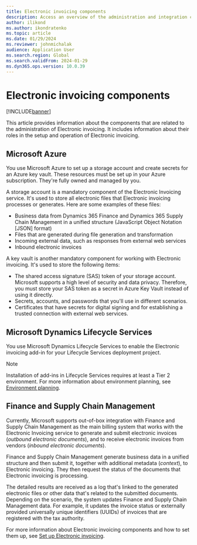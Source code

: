 ```yaml
---
title: Electronic invoicing components
description: Access an overview of the administration and integration components for Electronic invoicing, including an overview on Microsoft Azure.
author: ilikond
ms.author: ikondratenko
ms.topic: article
ms.date: 01/29/2024
ms.reviewer: johnmichalak
audience: Application User
ms.search.region: Global
ms.search.validFrom: 2024-01-29
ms.dyn365.ops.version: 10.0.39
---
```


# Electronic invoicing components

[!INCLUDE[banner](../../includes/banner.md)]

This article provides information about the components that are related to the administration of Electronic invoicing. It includes information about their roles in the setup and operation of Electronic invoicing.

## Microsoft Azure

You use Microsoft Azure to set up a storage account and create secrets for an Azure key vault. These resources must be set up in your Azure subscription. They're fully owned and managed by you.

A storage account is a mandatory component of the Electronic Invoicing service. It's used to store all electronic files that Electronic invoicing processes or generates. Here are some examples of these files:

- Business data from Dynamics 365 Finance and Dynamics 365 Supply Chain Management in a unified structure (JavaScript Object Notation \[JSON\] format)
- Files that are generated during file generation and transformation
- Incoming external data, such as responses from external web services
- Inbound electronic invoices

A key vault is another mandatory component for working with Electronic invoicing. It's used to store the following items:

- The shared access signature (SAS) token of your storage account. Microsoft supports a high level of security and data privacy. Therefore, you must store your SAS token as a secret in Azure Key Vault instead of using it directly.
- Secrets, accounts, and passwords that you'll use in different scenarios.
- Certificates that have secrets for digital signing and for establishing a trusted connection with external web services.

## Microsoft Dynamics Lifecycle Services

You use Microsoft Dynamics Lifecycle Services to enable the Electronic invoicing add-in for your Lifecycle Services deployment project.

> [!NOTE]
> Installation of add-ins in Lifecycle Services requires at least a Tier 2 environment. For more information about environment planning, see [Environment planning](../../../fin-ops-core/dev-itpro/organization-administration/environment-planning.md).

## Finance and Supply Chain Management

Currently, Microsoft supports out-of-box integration with Finance and Supply Chain Management as the main billing system that works with the Electronic Invoicing service to generate and submit electronic invoices (*outbound electronic documents*), and to receive electronic invoices from vendors (*inbound electronic documents*).

Finance and Supply Chain Management generate business data in a unified structure and then submit it, together with additional metadata (*context*), to Electronic invoicing. They then request the status of the documents that Electronic invoicing is processing.

The detailed results are received as a log that's linked to the generated electronic files or other data that's related to the submitted documents. Depending on the scenario, the system updates Finance and Supply Chain Management data. For example, it updates the invoice status or externally provided universally unique identifiers (UUIDs) of invoices that are registered with the tax authority.

For more information about Electronic invoicing components and how to set them up, see [Set up Electronic invoicing](gs-e-invoicing-set-up-overview.md).
